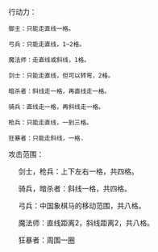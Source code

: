 行动力：

    御主：只能走直线一格。

    弓兵：只能走直线，1~2格。
     
    魔法师：走直线或斜线，1格。

    剑士：只能走直线，但可以转弯，2格。

    暗杀者：斜线走一格，再直线走一格。

    骑兵：直线走一格，再斜线走一格。

    枪兵：只能走直线，一到三格。

    狂暴者：只能走斜线，一格.

攻击范围：

     剑士，枪兵：上下左右一格，共四格。

     骑兵，暗杀者：斜线一格，共四格。

     弓兵：中国象棋马的移动范围，共八格。

     魔法师：直线距离2，斜线距离2，共八格。

     狂暴者：周围一圈
